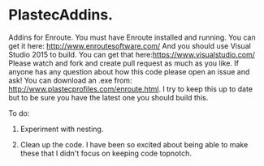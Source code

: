 # PlastecAddins.
Addins for Enroute.
You must have Enroute installed and running. You can get it here: http://www.enroutesoftware.com/  And you should use Visual Studio 2015 to build. You can get that here:https://www.visualstudio.com/
Please watch and fork and create pull request as much as you like.
If anyone has any question about how this code please open an issue and ask!
You can download an .exe from: http://www.plastecprofiles.com/enroute.html. I try to keep this up to date but
to be sure you have the latest one you should build this.

To do:
1. Experiment with nesting.

2. Clean up the code. I have been so excited about being able to make these that I didn't focus on keeping code topnotch.

